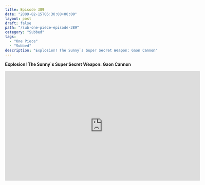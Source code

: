 ```yaml
---
title: Episode 389
date: "2009-02-15T05:30:00+00:00"
layout: post
draft: false
path: "/sub-one-piece-episode-389"
category: "Subbed"
tags:
  - "One Piece"
  - "Subbed"
description: "Explosion! The Sunny`s Super Secret Weapon: Gaon Cannon"
---
```


**Explosion! The Sunny`s Super Secret Weapon: Gaon Cannon**

<iframe width="640" height="360" src="https://www.rapidvideo.com/e/FXV0XQG53C" frameborder="0" marginwidth=0 marginheight=0 scrolling=no allowfullscreen></iframe>

